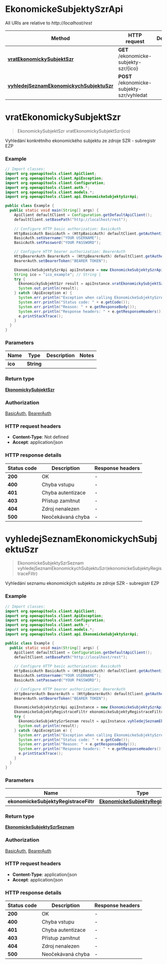 # EkonomickeSubjektySzrApi

All URIs are relative to *http://localhost/rest*

| Method | HTTP request | Description |
|------------- | ------------- | -------------|
| [**vratEkonomickySubjektSzr**](EkonomickeSubjektySzrApi.md#vratEkonomickySubjektSzr) | **GET** /ekonomicke-subjekty-szr/{ico} |  |
| [**vyhledejSeznamEkonomickychSubjektuSzr**](EkonomickeSubjektySzrApi.md#vyhledejSeznamEkonomickychSubjektuSzr) | **POST** /ekonomicke-subjekty-szr/vyhledat |  |


<a name="vratEkonomickySubjektSzr"></a>
# **vratEkonomickySubjektSzr**
> EkonomickySubjektSzr vratEkonomickySubjektSzr(ico)



Vyhledání konkrétního ekonomického subjektu ze zdroje SZR - subregistr EZP

### Example
```java
// Import classes:
import org.openapitools.client.ApiClient;
import org.openapitools.client.ApiException;
import org.openapitools.client.Configuration;
import org.openapitools.client.auth.*;
import org.openapitools.client.models.*;
import org.openapitools.client.api.EkonomickeSubjektySzrApi;

public class Example {
  public static void main(String[] args) {
    ApiClient defaultClient = Configuration.getDefaultApiClient();
    defaultClient.setBasePath("http://localhost/rest");
    
    // Configure HTTP basic authorization: BasicAuth
    HttpBasicAuth BasicAuth = (HttpBasicAuth) defaultClient.getAuthentication("BasicAuth");
    BasicAuth.setUsername("YOUR USERNAME");
    BasicAuth.setPassword("YOUR PASSWORD");

    // Configure HTTP bearer authorization: BearerAuth
    HttpBearerAuth BearerAuth = (HttpBearerAuth) defaultClient.getAuthentication("BearerAuth");
    BearerAuth.setBearerToken("BEARER TOKEN");

    EkonomickeSubjektySzrApi apiInstance = new EkonomickeSubjektySzrApi(defaultClient);
    String ico = "ico_example"; // String | 
    try {
      EkonomickySubjektSzr result = apiInstance.vratEkonomickySubjektSzr(ico);
      System.out.println(result);
    } catch (ApiException e) {
      System.err.println("Exception when calling EkonomickeSubjektySzrApi#vratEkonomickySubjektSzr");
      System.err.println("Status code: " + e.getCode());
      System.err.println("Reason: " + e.getResponseBody());
      System.err.println("Response headers: " + e.getResponseHeaders());
      e.printStackTrace();
    }
  }
}
```

### Parameters

| Name | Type | Description  | Notes |
|------------- | ------------- | ------------- | -------------|
| **ico** | **String**|  | |

### Return type

[**EkonomickySubjektSzr**](EkonomickySubjektSzr.md)

### Authorization

[BasicAuth](../README.md#BasicAuth), [BearerAuth](../README.md#BearerAuth)

### HTTP request headers

 - **Content-Type**: Not defined
 - **Accept**: application/json

### HTTP response details
| Status code | Description | Response headers |
|-------------|-------------|------------------|
| **200** | OK |  -  |
| **400** | Chyba vstupu |  -  |
| **401** | Chyba autentizace |  -  |
| **403** | Přístup zamítnut |  -  |
| **404** | Zdroj nenalezen |  -  |
| **500** | Neočekávaná chyba |  -  |

<a name="vyhledejSeznamEkonomickychSubjektuSzr"></a>
# **vyhledejSeznamEkonomickychSubjektuSzr**
> EkonomickeSubjektySzrSeznam vyhledejSeznamEkonomickychSubjektuSzr(ekonomickeSubjektyRegistraceFiltr)



Vyhledání seznamu ekonomických subjektu ze zdroje SZR - subregistr EZP

### Example
```java
// Import classes:
import org.openapitools.client.ApiClient;
import org.openapitools.client.ApiException;
import org.openapitools.client.Configuration;
import org.openapitools.client.auth.*;
import org.openapitools.client.models.*;
import org.openapitools.client.api.EkonomickeSubjektySzrApi;

public class Example {
  public static void main(String[] args) {
    ApiClient defaultClient = Configuration.getDefaultApiClient();
    defaultClient.setBasePath("http://localhost/rest");
    
    // Configure HTTP basic authorization: BasicAuth
    HttpBasicAuth BasicAuth = (HttpBasicAuth) defaultClient.getAuthentication("BasicAuth");
    BasicAuth.setUsername("YOUR USERNAME");
    BasicAuth.setPassword("YOUR PASSWORD");

    // Configure HTTP bearer authorization: BearerAuth
    HttpBearerAuth BearerAuth = (HttpBearerAuth) defaultClient.getAuthentication("BearerAuth");
    BearerAuth.setBearerToken("BEARER TOKEN");

    EkonomickeSubjektySzrApi apiInstance = new EkonomickeSubjektySzrApi(defaultClient);
    EkonomickeSubjektyRegistraceFiltr ekonomickeSubjektyRegistraceFiltr = new EkonomickeSubjektyRegistraceFiltr(); // EkonomickeSubjektyRegistraceFiltr | 
    try {
      EkonomickeSubjektySzrSeznam result = apiInstance.vyhledejSeznamEkonomickychSubjektuSzr(ekonomickeSubjektyRegistraceFiltr);
      System.out.println(result);
    } catch (ApiException e) {
      System.err.println("Exception when calling EkonomickeSubjektySzrApi#vyhledejSeznamEkonomickychSubjektuSzr");
      System.err.println("Status code: " + e.getCode());
      System.err.println("Reason: " + e.getResponseBody());
      System.err.println("Response headers: " + e.getResponseHeaders());
      e.printStackTrace();
    }
  }
}
```

### Parameters

| Name | Type | Description  | Notes |
|------------- | ------------- | ------------- | -------------|
| **ekonomickeSubjektyRegistraceFiltr** | [**EkonomickeSubjektyRegistraceFiltr**](EkonomickeSubjektyRegistraceFiltr.md)|  | [optional] |

### Return type

[**EkonomickeSubjektySzrSeznam**](EkonomickeSubjektySzrSeznam.md)

### Authorization

[BasicAuth](../README.md#BasicAuth), [BearerAuth](../README.md#BearerAuth)

### HTTP request headers

 - **Content-Type**: application/json
 - **Accept**: application/json

### HTTP response details
| Status code | Description | Response headers |
|-------------|-------------|------------------|
| **200** | OK |  -  |
| **400** | Chyba vstupu |  -  |
| **401** | Chyba autentizace |  -  |
| **403** | Přístup zamítnut |  -  |
| **404** | Zdroj nenalezen |  -  |
| **500** | Neočekávaná chyba |  -  |

